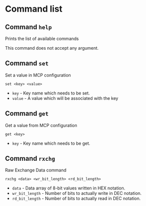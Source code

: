 
# Command list

## Command `help`

Prints the list of available commands

This command does not accept any argument.

## Command `set`

Set a value in MCP configuration

```
set <key> <value>
```

- `key` - Key name which needs to be set.
- `value` - A value which will be associated with the key

## Command `get`

Get a value from MCP configuration

```
get <key>
```

- `key` - Key name which needs to be get.

## Command `rxchg`

Raw Exchange Data command

```
rxchg <data> <wr_bit_length> <rd_bit_length>
```

- `data` - Data array of 8-bit values written in HEX notation.
- `wr_bit_length` - Number of bits to actually write in DEC notation.
- `rd_bit_length` - Number of bits to actually read in DEC notation.


